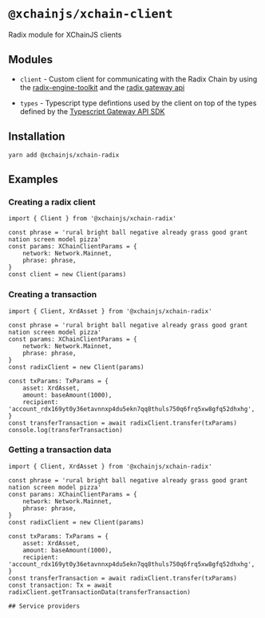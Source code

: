 # `@xchainjs/xchain-client`

Radix module for XChainJS clients

## Modules

- `client` - Custom client for communicating with the Radix Chain by using the [radix-engine-toolkit](https://github.com/radixdlt/typescript-radix-engine-toolkit/tree/main) and the [radix gateway api](https://radix-babylon-gateway-api.redoc.ly/)

- `types` - Typescript type defintions used by the client on top of the types defined by the [Typescript Gateway API SDK](https://www.npmjs.com/package/@radixdlt/babylon-gateway-api-sdk)

## Installation

```
yarn add @xchainjs/xchain-radix
```

## Examples

### Creating a radix client
```
import { Client } from '@xchainjs/xchain-radix'

const phrase = 'rural bright ball negative already grass good grant nation screen model pizza'
const params: XChainClientParams = {
    network: Network.Mainnet,
    phrase: phrase,
}
const client = new Client(params)
```

### Creating a transaction
```
import { Client, XrdAsset } from '@xchainjs/xchain-radix'

const phrase = 'rural bright ball negative already grass good grant nation screen model pizza'
const params: XChainClientParams = {
    network: Network.Mainnet,
    phrase: phrase,
}
const radixClient = new Client(params)

const txParams: TxParams = {
    asset: XrdAsset,
    amount: baseAmount(1000),
    recipient: 'account_rdx169yt0y36etavnnxp4du5ekn7qq8thuls750q6frq5xw8gfq52dhxhg',
}
const transferTransaction = await radixClient.transfer(txParams)
console.log(transferTransaction)
```

### Getting a transaction data
```
import { Client, XrdAsset } from '@xchainjs/xchain-radix'

const phrase = 'rural bright ball negative already grass good grant nation screen model pizza'
const params: XChainClientParams = {
    network: Network.Mainnet,
    phrase: phrase,
}
const radixClient = new Client(params)

const txParams: TxParams = {
    asset: XrdAsset,
    amount: baseAmount(1000),
    recipient: 'account_rdx169yt0y36etavnnxp4du5ekn7qq8thuls750q6frq5xw8gfq52dhxhg',
}
const transferTransaction = await radixClient.transfer(txParams)
const transaction: Tx = await radixClient.getTransactionData(transferTransaction)

## Service providers
